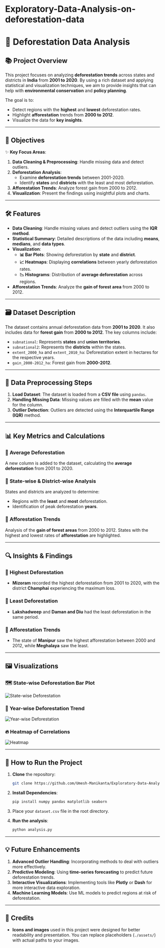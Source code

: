 # Exploratory-Data-Analysis-on-deforestation-data
# 🌳 Deforestation Data Analysis


## 📚 Project Overview
This project focuses on analyzing **deforestation trends** across states and districts in **India** from **2001 to 2020**. By using a rich dataset and applying statistical and visualization techniques, we aim to provide insights that can help with **environmental conservation** and **policy planning**.

The goal is to:
- Detect regions with the **highest** and **lowest** deforestation rates.
- Highlight **afforestation** trends from **2000 to 2012**.
- Visualize the data for **key insights**.

---

## 🎯 Objectives
✨ **Key Focus Areas**:
1. **Data Cleaning & Preprocessing**: Handle missing data and detect outliers.
2. **Deforestation Analysis**:
   - Examine **deforestation trends** between 2001-2020.
   - Identify **states** and **districts** with the least and most deforestation.
3. **Afforestation Trends**: Analyze forest gain from 2000 to 2012.
4. **Visualization**: Present the findings using insightful plots and charts.

---

## 🛠️ Features
- **Data Cleaning**: Handle missing values and detect outliers using the **IQR method**.
- **Statistical Summary**: Detailed descriptions of the data including **means**, **medians**, and **data types**.
- **Visualization**: 
  - **📊 Bar Plots**: Showing deforestation by **state** and **district**.
  - **📈 Heatmaps**: Displaying **correlations** between yearly deforestation rates.
  - **📉 Histograms**: Distribution of **average deforestation** across regions.
- **Afforestation Trends**: Analyze the **gain of forest area** from 2000 to 2012.

---

## 🗃️ Dataset Description

The dataset contains annual deforestation data from **2001 to 2020**. It also includes data for **forest gain** from **2000 to 2012**. The key columns include:

- `subnational`: Represents **states** and **union territories**.
- `subnational2`: Represents the **districts** within the states.
- `extent_2000_ha` and `extent_2010_ha`: Deforestation extent in hectares for the respective years.
- `gain_2000-2012_ha`: Forest gain from **2000-2012**.

---

## 🔧 Data Preprocessing Steps
1. **Load Dataset**: The dataset is loaded from a **CSV file** using `pandas`.
2. **Handling Missing Data**: Missing values are filled with the **mean** value for the column.
3. **Outlier Detection**: Outliers are detected using the **Interquartile Range (IQR)** method.
   
---

## 📊 Key Metrics and Calculations

### 📌 **Average Deforestation**
A new column is added to the dataset, calculating the **average deforestation** from 2001 to 2020.

### 📌 **State-wise & District-wise Analysis**
States and districts are analyzed to determine:
- Regions with the **least** and **most** deforestation.
- Identification of peak deforestation **years**.

### 📌 **Afforestation Trends**
Analysis of the **gain of forest areas** from 2000 to 2012. States with the highest and lowest rates of **afforestation** are highlighted.

---

## 🔍 Insights & Findings

### 📍 **Highest Deforestation**
- **Mizoram** recorded the highest deforestation from 2001 to 2020, with the district **Champhai** experiencing the maximum loss.

### 📍 **Least Deforestation**
- **Lakshadweep** and **Daman and Diu** had the least deforestation in the same period.

### 📍 **Afforestation Trends**
- The state of **Manipur** saw the highest afforestation between 2000 and 2012, while **Meghalaya** saw the least.

---

## 🖼️ Visualizations

### 🗺️ **State-wise Deforestation Bar Plot**
![State-wise Deforestation](./assets/state-wise-deforestation.png)

### 📅 **Year-wise Deforestation Trend**
![Year-wise Deforestation](./assets/year-wise-deforestation.png)

### 🔥 **Heatmap of Correlations**
![Heatmap](./assets/heatmap-correlation.png)

---

## 🚀 How to Run the Project
1. **Clone** the repository:
    ```bash
    git clone https://github.com/Umesh-Manikanta/Exploratory-Data-Analysis-on-deforestation-data.git
    ```

2. **Install Dependencies**:
    ```bash
    pip install numpy pandas matplotlib seaborn
    ```

3. Place your `dataset.csv` file in the root directory.

4. **Run the analysis**:
    ```bash
    python analysis.py
    ```

---

## 💡 Future Enhancements
1. **Advanced Outlier Handling**: Incorporating methods to deal with outliers more effectively.
2. **Predictive Modeling**: Using **time-series forecasting** to predict future deforestation trends.
3. **Interactive Visualizations**: Implementing tools like **Plotly** or **Dash** for more interactive data exploration.
4. **Machine Learning Models**: Use ML models to predict regions at risk of deforestation.


---

## 🎨 Credits
- **Icons and images** used in this project were designed for better readability and presentation. You can replace placeholders (`./assets/`) with actual paths to your images.
